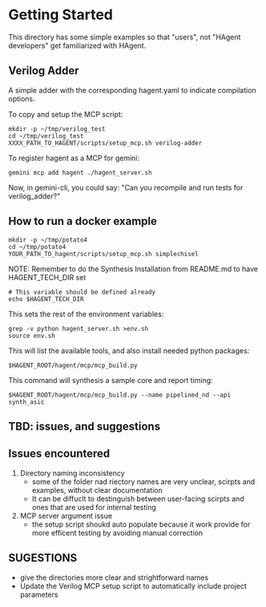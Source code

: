 # Getting Started

This directory has some simple examples so that "users", not "HAgent developers" get familiarized with HAgent.

## Verilog Adder

A simple adder with the corresponding hagent.yaml to indicate compilation options.

To copy and setup the MCP script:
```
mkdir -p ~/tmp/verilog_test
cd ~/tmp/verilog_test
XXXX_PATH_TO_HAGENT/scripts/setup_mcp.sh verilog-adder
```

To register hagent as a MCP for gemini:
```
gemini mcp add hagent ./hagent_server.sh
```

Now, in gemini-cli, you could say:
"Can you recompile and run tests for verilog_adder?"

## How to run a docker example

```
mkdir -p ~/tmp/potato4
cd ~/tmp/potato4
YOUR_PATH_TO_hagent/scripts/setup_mcp.sh simplechisel
```

NOTE: Remember to do the Synthesis Installation from README.md to have HAGENT_TECH_DIR set
```
# This variable should be defined already
echo $HAGENT_TECH_DIR
```

This sets the rest of the environment variables:
```
grep -v python hagent_server.sh >env.sh
source env.sh
```

This will list the available tools, and also install needed python packages:
```
$HAGENT_ROOT/hagent/mcp/mcp_build.py
```

This command will synthesis a sample core and report timing:
```
$HAGENT_ROOT/hagent/mcp/mcp_build.py --name pipelined_nd --api synth_asic
```

## TBD: issues, and suggestions


## Issues encountered 
1. Directory naming inconsistency 
   - some of the folder nad riectory names are very unclear, scirpts and examples, without clear documentation
   - It can be diffuclt to destinguish between user-facing scirpts and ones that are used for internal testing
2. MCP server argument issue
   - the setup script shoukd auto populate because it work provide for more efficent testing by avoiding manual correction
  
## SUGESTIONS
 - give the directories more clear and strightforward names
 - Update the Verilog MCP setup script to automatically include project parameters
   

